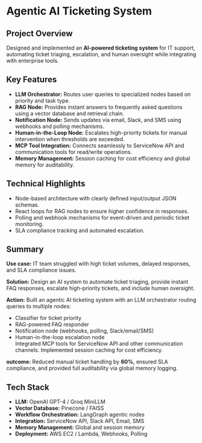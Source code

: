 # Agentic AI Ticketing System

## Project Overview
Designed and implemented an **AI-powered ticketing system** for IT support, automating ticket triaging, escalation, and human oversight while integrating with enterprise tools.

## Key Features
- **LLM Orchestrator:** Routes user queries to specialized nodes based on priority and task type.
- **RAG Node:** Provides instant answers to frequently asked questions using a vector database and retrieval chain.
- **Notification Node:** Sends updates via email, Slack, and SMS using webhooks and polling mechanisms.
- **Human-in-the-Loop Node:** Escalates high-priority tickets for manual intervention when thresholds are exceeded.
- **MCP Tool Integration:** Connects seamlessly to ServiceNow API and communication tools for read/write operations.
- **Memory Management:** Session caching for cost efficiency and global memory for auditability.

## Technical Highlights
- Node-based architecture with clearly defined input/output JSON schemas.
- React loops for RAG nodes to ensure higher confidence in responses.
- Polling and webhook mechanisms for event-driven and periodic ticket monitoring.
- SLA compliance tracking and automated escalation.

## Summary

**Use case:** IT team struggled with high ticket volumes, delayed responses, and SLA compliance issues.  

**Solution:** Design an AI system to automate ticket triaging, provide instant FAQ responses, escalate high-priority tickets, and include human oversight.  

**Action:** Built an agentic AI ticketing system with an LLM orchestrator routing queries to multiple nodes:
- Classifier for ticket priority
- RAG-powered FAQ responder
- Notification node (webhooks, polling, Slack/email/SMS)
- Human-in-the-loop escalation node  
Integrated MCP tools for ServiceNow API and other communication channels. Implemented session caching for cost efficiency.

**outcome:** Reduced manual ticket handling by **60%**, ensured SLA compliance, and provided full auditability via global memory logging.

## Tech Stack
- **LLM:** OpenAI GPT-4 / Groq MiniLLM  
- **Vector Database:** Pinecone / FAISS  
- **Workflow Orchestration:** LangGraph agentic nodes  
- **Integration:** ServiceNow API, Slack API, Email, SMS  
- **Memory Management:** Global and session memory  
- **Deployment:** AWS EC2 / Lambda, Webhooks, Polling
